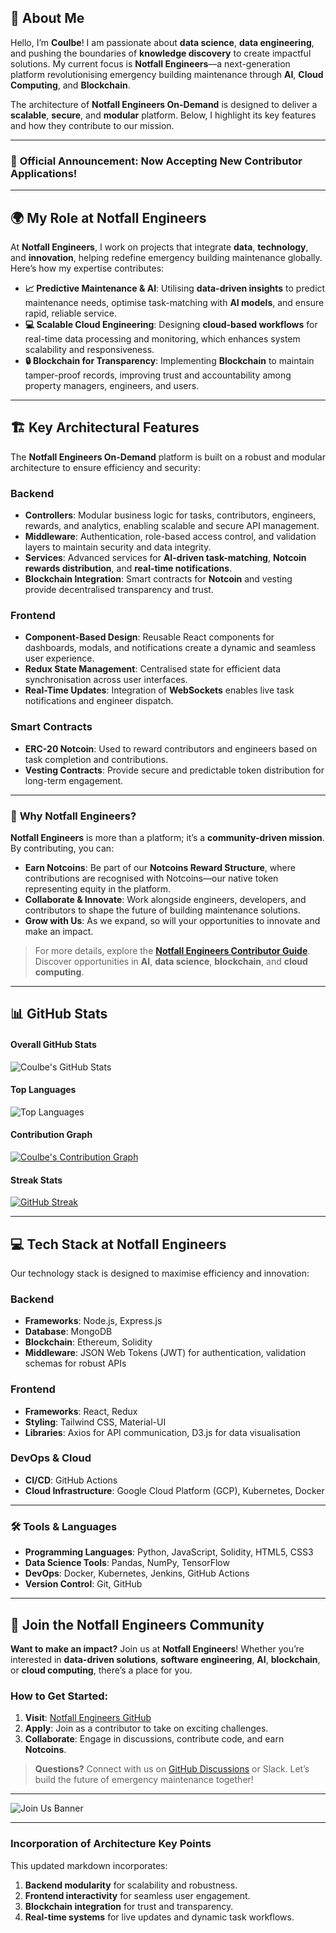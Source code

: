 ## 💫 About Me

Hello, I’m **Coulbe**! I am passionate about **data science**, **data engineering**, and pushing the boundaries of **knowledge discovery** to create impactful solutions. My current focus is **Notfall Engineers**—a next-generation platform revolutionising emergency building maintenance through **AI**, **Cloud Computing**, and **Blockchain**. 

The architecture of **Notfall Engineers On-Demand** is designed to deliver a **scalable**, **secure**, and **modular** platform. Below, I highlight its key features and how they contribute to our mission.

---

### 🚀 **Official Announcement**: Now Accepting New Contributor Applications!

---

## 🌍 **My Role at Notfall Engineers**

At **Notfall Engineers**, I work on projects that integrate **data**, **technology**, and **innovation**, helping redefine emergency building maintenance globally. Here’s how my expertise contributes:

- **📈 Predictive Maintenance & AI**: Utilising **data-driven insights** to predict maintenance needs, optimise task-matching with **AI models**, and ensure rapid, reliable service.
- **💻 Scalable Cloud Engineering**: Designing **cloud-based workflows** for real-time data processing and monitoring, which enhances system scalability and responsiveness.
- **🔒 Blockchain for Transparency**: Implementing **Blockchain** to maintain tamper-proof records, improving trust and accountability among property managers, engineers, and users.

---

## 🏗️ **Key Architectural Features**

The **Notfall Engineers On-Demand** platform is built on a robust and modular architecture to ensure efficiency and security:

### Backend
- **Controllers**: Modular business logic for tasks, contributors, engineers, rewards, and analytics, enabling scalable and secure API management.
- **Middleware**: Authentication, role-based access control, and validation layers to maintain security and data integrity.
- **Services**: Advanced services for **AI-driven task-matching**, **Notcoin rewards distribution**, and **real-time notifications**.
- **Blockchain Integration**: Smart contracts for **Notcoin** and vesting provide decentralised transparency and trust.

### Frontend
- **Component-Based Design**: Reusable React components for dashboards, modals, and notifications create a dynamic and seamless user experience.
- **Redux State Management**: Centralised state for efficient data synchronisation across user interfaces.
- **Real-Time Updates**: Integration of **WebSockets** enables live task notifications and engineer dispatch.

### Smart Contracts
- **ERC-20 Notcoin**: Used to reward contributors and engineers based on task completion and contributions.
- **Vesting Contracts**: Provide secure and predictable token distribution for long-term engagement.

---

### 🌟 **Why Notfall Engineers?**

**Notfall Engineers** is more than a platform; it’s a **community-driven mission**. By contributing, you can:

- **Earn Notcoins**: Be part of our **Notcoins Reward Structure**, where contributions are recognised with Notcoins—our native token representing equity in the platform.
- **Collaborate & Innovate**: Work alongside engineers, developers, and contributors to shape the future of building maintenance solutions.
- **Grow with Us**: As we expand, so will your opportunities to innovate and make an impact.

> For more details, explore the **[Notfall Engineers Contributor Guide](https://github.com/Coulbe/notfall-contributors/blob/main/contributions/contribution-guidelines.md)**. Discover opportunities in **AI**, **data science**, **blockchain**, and **cloud computing**.

---

## 📊 GitHub Stats

#### **Overall GitHub Stats**
![Coulbe's GitHub Stats](https://github-readme-stats.vercel.app/api?username=Coulbe&show_icons=true&theme=radical)

#### **Top Languages**
![Top Languages](https://github-readme-stats.vercel.app/api/top-langs/?username=Coulbe&layout=compact&theme=radical)

#### **Contribution Graph**
[![Coulbe's Contribution Graph](https://activity-graph.herokuapp.com/graph?username=Coulbe&theme=react-dark&hide_border=true&color=58a6ff&line=58a6ff&point=9be9ff)](https://github.com/Coulbe)

#### **Streak Stats**
[![GitHub Streak](https://github-readme-streak-stats.herokuapp.com?user=Coulbe&theme=radical)](https://git.io/streak-stats)

---

## 💻 **Tech Stack at Notfall Engineers**

Our technology stack is designed to maximise efficiency and innovation:

### Backend
- **Frameworks**: Node.js, Express.js
- **Database**: MongoDB
- **Blockchain**: Ethereum, Solidity
- **Middleware**: JSON Web Tokens (JWT) for authentication, validation schemas for robust APIs

### Frontend
- **Frameworks**: React, Redux
- **Styling**: Tailwind CSS, Material-UI
- **Libraries**: Axios for API communication, D3.js for data visualisation

### DevOps & Cloud
- **CI/CD**: GitHub Actions
- **Cloud Infrastructure**: Google Cloud Platform (GCP), Kubernetes, Docker

---

### 🛠️ **Tools & Languages**
- **Programming Languages**: Python, JavaScript, Solidity, HTML5, CSS3
- **Data Science Tools**: Pandas, NumPy, TensorFlow
- **DevOps**: Docker, Kubernetes, Jenkins, GitHub Actions
- **Version Control**: Git, GitHub

---

## 🎉 **Join the Notfall Engineers Community**

**Want to make an impact?** Join us at **Notfall Engineers**! Whether you’re interested in **data-driven solutions**, **software engineering**, **AI**, **blockchain**, or **cloud computing**, there’s a place for you.

### **How to Get Started**:
1. **Visit**: [Notfall Engineers GitHub](https://github.com/Coulbe/notfall-contributors)
2. **Apply**: Join as a contributor to take on exciting challenges.
3. **Collaborate**: Engage in discussions, contribute code, and earn **Notcoins**.

> **Questions?** Connect with us on [GitHub Discussions](https://github.com/Coulbe/notfall-contributors/discussions) or Slack. Let’s build the future of emergency maintenance together!

---

![Join Us Banner](assets/join_us_banner.png)

---

### **Incorporation of Architecture Key Points**

This updated markdown incorporates:
1. **Backend modularity** for scalability and robustness.
2. **Frontend interactivity** for seamless user engagement.
3. **Blockchain integration** for trust and transparency.
4. **Real-time systems** for live updates and dynamic task workflows.

